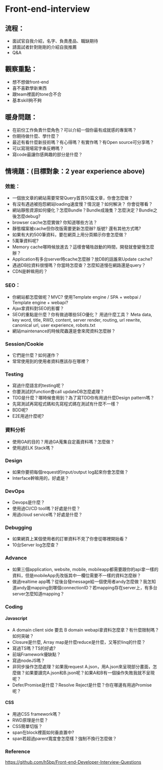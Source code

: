 # Front-end-interview

## 流程：
- 面試官自我介紹，名字、負責產品、職缺期待
- 請面試者針對剛剛的介紹自我推薦
- Q&A

## 觀察重點：
- 想不想做front-end
- 喜不喜歡學新東西
- 跟team裡面的tone合不合
- 基本skill夠不夠

## 暖身問題：
- 在前份工作負責什麼角色？可以介紹一個你最有成就感的專案嗎？
- 你期待做什麼、學什麼？
- 最近有看什麼新技術嗎？有心得嗎？有實作嗎？有Open source可分享嗎？
- 可以寫現場寫字串反轉嗎？
- 寫code最讓你感興趣的部分是什麼？

## 情境題：(目標對象：2 year experience above)
### 效能：
- 一個放文章的網站需要常常Query首頁50篇文章，你會怎麼做？
- 有沒有遇過被抱怨網站loading速度慢？情況是？如何解決？ 你會從哪看？
- 網站靜態資源如何優化？怎麼Bundle？Bundle成幾隻？怎麼決定？Bundle之後怎麼debug?
- browser cache怎麼實做? 你知道哪些方法？
- 靜態檔案被cache但你改版需要更新怎麼辦? 版號? 還有其他方式嗎?
- 如果有大約500筆資料，要在網頁上用分頁顯示你會怎麼做？
- 5萬筆資料呢?
- Memory cache哪時候放進去？這樣會犧牲啟動的時間，開發就會變慢怎麼辦？
- Application有多台server時cache怎麼辦？放DB的話誰來Update cache?
- 遇過DB拉資料很慢嗎？你當時怎麼查？怎麼知道慢在網路還是query？
- CDN是幹嘛用的？

### SEO：
- 你網站都怎麼做呢？MVC? 使用Template engine / SPA + webpai / Template engine + webapi?
- Ajax拿資料對SEO的影響？
- SEO的重點是什麼？你有做過哪些SEO優化？ 用過什麼工具？
Meta data, key word, title, RWD, content, server render, routing, url rewrite, canonical url, user experience, robots.txt
- 網站maintenance的時候爬蟲還是會來爬資料怎麼辦？

### Session/Cookie
- 它們是什麼？如何運作？
- 常常使用到的使用者資料應該存在哪裡？

### Testing
- 寫過什麼語言的testing呢？
- 你要測試的function會call updateDB怎麼處理？
- TDD是什麼？哪時候會用到？為了寫TDD你有用過什麼Design pattern嗎？
- 先寫測試再寫程式碼和先寫程式碼在測試有什麼不一樣？
- BDD呢?
- E2E用過什麼呢?

### 資料分析
- 使用GA的目的？用過GA蒐集自定義資料嗎？怎麼做？
- 使用過ELK Stack嗎？

### Design
- 如果你要把每個request的input/output log起來你會怎麼做？
- Interface幹嘛用的，好處是？

### DevOps
- Devops是什麼？
- 使用過CI/CD tool嗎？好處是什麼？
- 用過cloud service嗎？好處是什麼？

### Debugging
- 如果網頁上某個使用者的訂單資料不見了你會從哪裡開始看？
- 10台Server log怎麼查？

### Advance
- 如果三個application, website, mobile, mobileapp都需要跟你的api拿一樣的資料，但是mobileApp先改版其中一欄位需要不一樣的資料怎麼辦？
- 做過realtime app嗎？從後台發message給一個使用者andy怎麼做？我怎知道andy是mapping到哪個connectionID？若mapping存在server上，有多台server怎麼知道mapping？

### Coding
#### Javascript
- A domain client side 要去 B domain webapi拿資料怎麼拿？有什麼限制嗎？如何突破？
- Closure是什麼, Array map是什麼reduce是什麼，又等於linq的什麼？
- 寫過TS嗎？TS的好處?
- 前端Framework優缺點？
- 寫過nodeJS嗎？
- 非同步操作怎麼處理？如果我request A.json，用A.json來呈現部分畫面，怎麼做？如果要讀完A.json和B.json呢？如果A和B有一個操作失敗我就不呈現呢？
- Defer/Promise是什麼？Resolve Reject是什麼？你在哪邊有用過Promise呢？

#### CSS
- 用過CSS framework嗎？
- RWD原理是什麼？
- CSS簡單切版？
- span在block裡面如何垂直置中? 
- span若超過parent寬度會怎麼樣？強制不換行怎麼做？

### Reference
https://github.com/h5bp/Front-end-Developer-Interview-Questions
